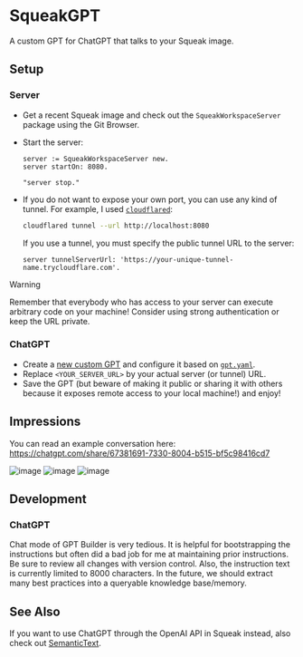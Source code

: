 # SqueakGPT

A custom GPT for ChatGPT that talks to your Squeak image.

## Setup

### Server

- Get a recent Squeak image and check out the `SqueakWorkspaceServer` package using the Git Browser.
- Start the server:

  ```smalltalk
  server := SqueakWorkspaceServer new.
  server startOn: 8080.
  
  "server stop."
  ```
- If you do not want to expose your own port, you can use any kind of tunnel. For example, I used [`cloudflared`](https://github.com/cloudflare/cloudflared):

  ```bash
  cloudflared tunnel --url http://localhost:8080
  ```
  
  If you use a tunnel, you must specify the public tunnel URL to the server:
  
  ```smalltalk
  server tunnelServerUrl: 'https://your-unique-tunnel-name.trycloudflare.com'.
  ```
  
> [!WARNING]  
> Remember that everybody who has access to your server can execute arbitrary code on your machine! Consider using strong authentication or keep the URL private.

### ChatGPT

- Create a [new custom GPT](https://chatgpt.com/gpts/editor) and configure it based on [`gpt.yaml`](./gpt.yaml).
- Replace `<YOUR_SERVER_URL>` by your actual server (or tunnel) URL.
- Save the GPT (but beware of making it public or sharing it with others because it exposes remote access to your local machine!) and enjoy!

## Impressions

You can read an example conversation here: <https://chatgpt.com/share/67381691-7330-8004-b515-bf5c98416cd7>

![image](https://github.com/user-attachments/assets/c0801c56-0b51-4c8e-a9f4-3efec0e36419)
![image](https://github.com/user-attachments/assets/dc16be64-0e05-4389-a303-0b94b4b73d07)
![image](https://github.com/user-attachments/assets/92021c3d-3686-47ec-8e5c-c5dd5c8229db)

## Development

### ChatGPT

Chat mode of GPT Builder is very tedious. It is helpful for bootstrapping the instructions but often did a bad job for me at maintaining prior instructions. Be sure to review all changes with version control. Also, the instruction text is currently limited to 8000 characters. In the future, we should extract many best practices into a queryable knowledge base/memory.

## See Also

If you want to use ChatGPT through the OpenAI API in Squeak instead, also check out [SemanticText](https://github.com/hpi-swa-lab/Squeak-SemanticText).
